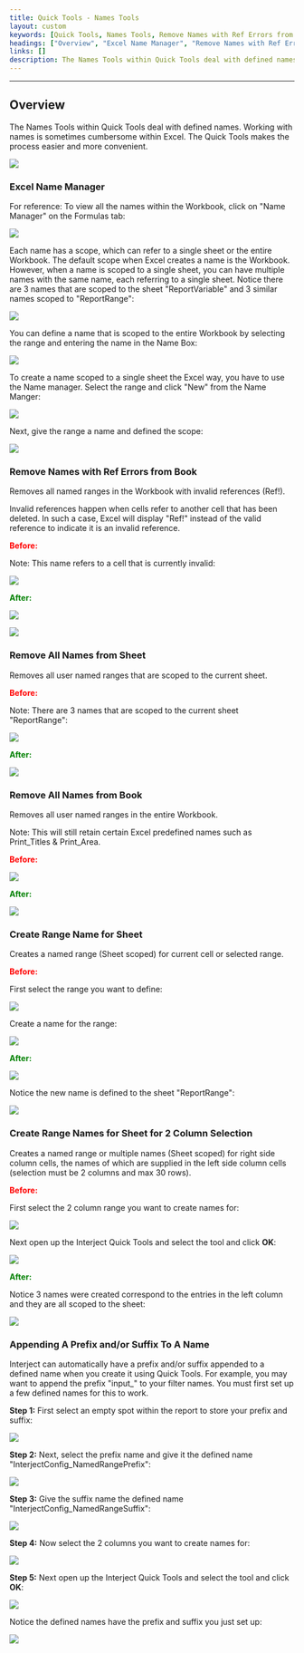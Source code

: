 ```yaml
---
title: Quick Tools - Names Tools
layout: custom
keywords: [Quick Tools, Names Tools, Remove Names with Ref Errors from Book, Remove All Names from Sheet, Remove All Names from Book, Create Range Name for Sheet, Create Range Names for Sheet for 2 Column Selection]
headings: ["Overview", "Excel Name Manager", "Remove Names with Ref Errors from Book", "Remove All Names from Sheet", "Remove All Names from Book", "Create Range Name for Sheet", "Create Range Names for Sheet for 2 Column Selection", "Appending A Prefix and/or Suffix To A Name"]
links: []
description: The Names Tools within Quick Tools deal with defined names.
---
```

* * *

## Overview

The Names Tools within Quick Tools deal with defined names. Working with names is sometimes cumbersome within Excel. The Quick Tools makes the process easier and more convenient.

![](/images/QuickTools/NamesTools.png)
<br>

### Excel Name Manager

For reference: To view all the names within the Workbook, click on "Name Manager" on the Formulas tab:

![](/images/QuickTools/NameManager.png)
<br>

Each name has a scope, which can refer to a single sheet or the entire Workbook. The default scope when Excel creates a name is the Workbook. However, when a name is scoped to a single sheet, you can have multiple names with the same name, each referring to a single sheet. Notice there are 3 names that are scoped to the sheet "ReportVariable" and 3 similar names scoped to "ReportRange":

![](/images/QuickTools/NameManager2.png)
<br>

You can define a name that is scoped to the entire Workbook by selecting the range and entering the name in the Name Box:

![](/images/QuickTools/NameManager5.png)
<br>

To create a name scoped to a single sheet the Excel way, you have to use the Name manager. Select the range and click "New" from the Name Manger:

![](/images/QuickTools/NameManager3.png)
<br>

Next, give the range a name and defined the scope:

![](/images/QuickTools/NameManager4.png)
<br>


### Remove Names with Ref Errors from Book

Removes all named ranges in the Workbook with invalid references (Ref!).

Invalid references happen when cells refer to another cell that has been deleted. In such a case, Excel will display "Ref!" instead of the valid reference to indicate it is an invalid reference.

<b style='color:red;'><strong>Before:</strong></b>

Note: This name refers to a cell that is currently invalid:

![](/images/QuickTools/RefBefore.png)
<br>

<b style='color:green;'><strong>After:</strong></b>

![](/images/QuickTools/RefMiddle.png)
<br>

![](/images/QuickTools/RefAfter.png)
<br>

### Remove All Names from Sheet

Removes all user named ranges that are scoped to the current sheet.

<b style='color:red;'><strong>Before:</strong></b>

Note: There are 3 names that are scoped to the current sheet "ReportRange":

![](/images/QuickTools/DefinedNamesSheetBefore.png)
<br>

<b style='color:green;'><strong>After:</strong></b>

![](/images/QuickTools/DefinedNamesSheetAfter.png)
<br>

### Remove All Names from Book

Removes all user named ranges in the entire Workbook.

Note: This will still retain certain Excel predefined names such as Print_Titles & Print_Area.

<b style='color:red;'><strong>Before:</strong></b>

![](/images/QuickTools/DefinedNamesBookBefore.png)
<br>

<b style='color:green;'><strong>After:</strong></b>

![](/images/QuickTools/DefinedNamesBookAfter.png)
<br>

### Create Range Name for Sheet

Creates a named range (Sheet scoped) for current cell or selected range.

<b style='color:red;'><strong>Before:</strong></b>

First select the range you want to define:

![](/images/QuickTools/DefineNameRangeBefore.png)
<br>

Create a name for the range:

![](/images/QuickTools/DefineNameRangeMiddle.png)
<br>

<b style='color:green;'><strong>After:</strong></b>

![](/images/QuickTools/DefineNameRangeAfter.png)
<br>

Notice the new name is defined to the sheet "ReportRange":

![](/images/QuickTools/DefineNameRangeAfter2.png)
<br>

### Create Range Names for Sheet for 2 Column Selection

Creates a named range or multiple names (Sheet scoped) for right side column cells, the names of which are supplied in the left side column cells (selection must be 2 columns and max 30 rows).

<b style='color:red;'><strong>Before:</strong></b>

First select the 2 column range you want to create names for:

![](/images/QuickTools/SelectedNameRangeBefore.png)
<br>

Next open up the Interject Quick Tools and select the tool and click **OK**:

![](/images/QuickTools/SelectedNameRangeMiddle.png)
<br>

<b style='color:green;'><strong>After:</strong></b>

Notice 3 names were created correspond to the entries in the left column and they are all scoped to the sheet:

![](/images/QuickTools/SelectedNameRangeAfter.png)
<br>

### Appending A Prefix and/or Suffix To A Name

Interject can automatically have a prefix and/or suffix appended to a defined name when you create it using Quick Tools. For example, you may want to append the prefix "input_" to your filter names. You must first set up a few defined names for this to work.

**Step 1:** First select an empty spot within the report to store your prefix and suffix:

![](/images/QuickTools/PrefixSuffix1.png)
<br>

**Step 2:** Next, select the prefix name and give it the defined name "InterjectConfig_NamedRangePrefix":

![](/images/QuickTools/PrefixSuffix2.png)
<br>

**Step 3:** Give the suffix name the defined name "InterjectConfig_NamedRangeSuffix":

![](/images/QuickTools/PrefixSuffix3.png)
<br>

**Step 4:** Now select the 2 columns you want to create names for:

![](/images/QuickTools/SelectedNameRangeBefore.png)
<br>

**Step 5:** Next open up the Interject Quick Tools and select the tool and click **OK**:

![](/images/QuickTools/SelectedNameRangeMiddle.png)
<br>

Notice the defined names have the prefix and suffix you just set up:

![](/images/QuickTools/PrefixSuffix4.png)
<br>
